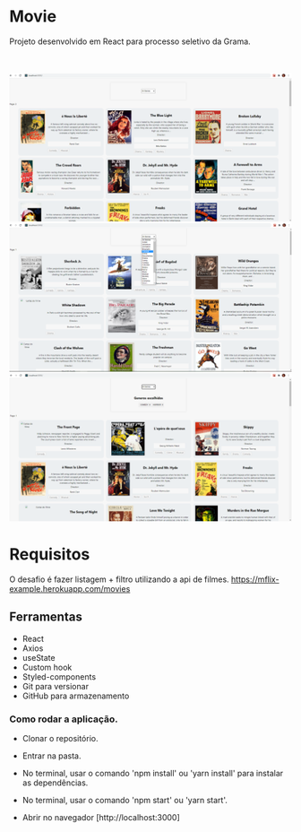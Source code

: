 # Movie
Projeto desenvolvido em React para processo seletivo da Grama.
<br />


<br />
<br />

<img src="https://github.com/Asoaresdev/Movies/blob/main/src/img_readme/Captura%20de%20tela%202021-07-19%20130919.png" width="1000">

<img src="https://github.com/Asoaresdev/Movies/blob/main/src/img_readme/Captura%20de%20tela%202021-07-19%20131102.png" width="1000">

<img src="https://github.com/Asoaresdev/Movies/blob/main/src/img_readme/Captura%20de%20tela%202021-07-19%20131147.png" width="1000">


# Requisitos
O desafio é fazer listagem + filtro utilizando a api de filmes.
https://mflix-example.herokuapp.com/movies



## Ferramentas
- React
- Axios
- useState
- Custom hook
- Styled-components
- Git para versionar
- GitHub para armazenamento

### Como rodar a aplicação.
- Clonar o repositório.

- Entrar na pasta.

- No terminal, usar o comando 'npm install' ou 'yarn install' para instalar as dependências.

- No terminal, usar o comando 'npm start' ou 'yarn start'.

- Abrir no navegador [http://localhost:3000]


